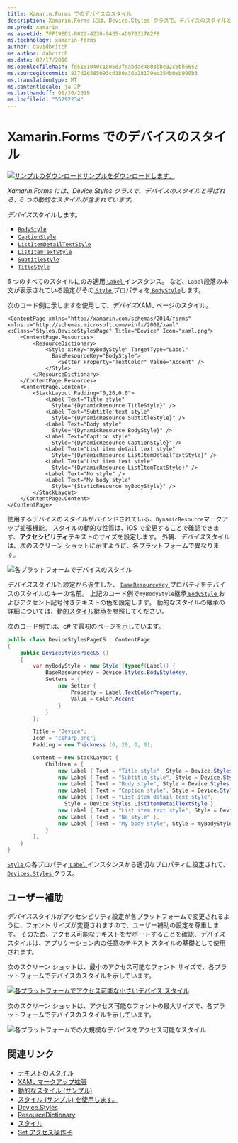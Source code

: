 ```yaml
---
title: Xamarin.Forms でのデバイスのスタイル
description: Xamarin.Forms には、Device.Styles クラスで、デバイスのスタイルと呼ばれる、6 つの動的なスタイルが含まれています。 この記事では、Xamarin.Forms アプリケーションでデバイスのスタイルを使用する方法について説明します。
ms.prod: xamarin
ms.assetid: 7FF19ED1-0822-4238-9435-AD970317A2F8
ms.technology: xamarin-forms
author: davidbritch
ms.author: dabritch
ms.date: 02/17/2016
ms.openlocfilehash: fd5181040c1805d3fdabdae4803bbe32c6bb6652
ms.sourcegitcommit: 817d26585093cd180a36b28179eb354b0eb900b3
ms.translationtype: MT
ms.contentlocale: ja-JP
ms.lasthandoff: 01/30/2019
ms.locfileid: "55292234"
---
```

# <a name="device-styles-in-xamarinforms"></a>Xamarin.Forms でのデバイスのスタイル

[![サンプルのダウンロード](~/media/shared/download.png)サンプルをダウンロードします。](https://developer.xamarin.com/samples/xamarin-forms/UserInterface/Styles/DynamicStyles/)

_Xamarin.Forms には、Device.Styles クラスで、デバイスのスタイルと呼ばれる、6 つの動的なスタイルが含まれています。_

*デバイス*スタイルします。

- [`BodyStyle`](xref:Xamarin.Forms.Device.Styles.BodyStyle)
- [`CaptionStyle`](xref:Xamarin.Forms.Device.Styles.CaptionStyle)
- [`ListItemDetailTextStyle`](xref:Xamarin.Forms.Device.Styles.ListItemDetailTextStyle)
- [`ListItemTextStyle`](xref:Xamarin.Forms.Device.Styles.ListItemTextStyle)
- [`SubtitleStyle`](xref:Xamarin.Forms.Device.Styles.SubtitleStyle)
- [`TitleStyle`](xref:Xamarin.Forms.Device.Styles.TitleStyle)

6 つのすべてのスタイルにのみ適用[ `Label` ](xref:Xamarin.Forms.Label)インスタンス。 など、`Label`段落の本文が表示されている設定がその[ `Style` ](xref:Xamarin.Forms.VisualElement.Style)プロパティを[ `BodyStyle`](xref:Xamarin.Forms.Device.Styles.BodyStyle)します。

次のコード例に示しますを使用して、*デバイス*XAML ページのスタイル。

```xaml
<ContentPage xmlns="http://xamarin.com/schemas/2014/forms" xmlns:x="http://schemas.microsoft.com/winfx/2009/xaml" x:Class="Styles.DeviceStylesPage" Title="Device" Icon="xaml.png">
    <ContentPage.Resources>
        <ResourceDictionary>
            <Style x:Key="myBodyStyle" TargetType="Label"
              BaseResourceKey="BodyStyle">
                <Setter Property="TextColor" Value="Accent" />
            </Style>
        </ResourceDictionary>
    </ContentPage.Resources>
    <ContentPage.Content>
        <StackLayout Padding="0,20,0,0">
            <Label Text="Title style"
              Style="{DynamicResource TitleStyle}" />
            <Label Text="Subtitle text style"
              Style="{DynamicResource SubtitleStyle}" />
            <Label Text="Body style"
              Style="{DynamicResource BodyStyle}" />
            <Label Text="Caption style"
              Style="{DynamicResource CaptionStyle}" />
            <Label Text="List item detail text style"
              Style="{DynamicResource ListItemDetailTextStyle}" />
            <Label Text="List item text style"
              Style="{DynamicResource ListItemTextStyle}" />
            <Label Text="No style" />
            <Label Text="My body style"
              Style="{StaticResource myBodyStyle}" />
        </StackLayout>
    </ContentPage.Content>
</ContentPage>
```

使用するデバイスのスタイルがバインドされている、`DynamicResource`マークアップ拡張機能。 スタイルの動的な性質は、iOS で変更することで確認できます、**アクセシビリティ**テキストのサイズを設定します。 外観、*デバイス*スタイルは、次のスクリーン ショットに示すように、各プラットフォームで異なります。

![](device-images/device-styles.png "各プラットフォームでデバイスのスタイル")

*デバイス*スタイルも設定から派生した、 [ `BaseResourceKey` ](xref:Xamarin.Forms.Style.BaseResourceKey)プロパティをデバイスのスタイルのキーの名前。 上記のコード例で`myBodyStyle`継承[ `BodyStyle` ](xref:Xamarin.Forms.Device.Styles.BodyStyle)およびアクセント記号付きテキストの色を設定します。 動的なスタイルの継承の詳細については、[動的スタイル継承](~/xamarin-forms/user-interface/styles/xaml/dynamic.md#dynamic-style-inheritance)を参照してください。

次のコード例では、c# で最初のページを示しています。

```csharp
public class DeviceStylesPageCS : ContentPage
{
    public DeviceStylesPageCS ()
    {
        var myBodyStyle = new Style (typeof(Label)) {
            BaseResourceKey = Device.Styles.BodyStyleKey,
            Setters = {
                new Setter {
                    Property = Label.TextColorProperty,
                    Value = Color.Accent
                }
            }
        };

        Title = "Device";
        Icon = "csharp.png";
        Padding = new Thickness (0, 20, 0, 0);

        Content = new StackLayout {
            Children = {
                new Label { Text = "Title style", Style = Device.Styles.TitleStyle },
                new Label { Text = "Subtitle style", Style = Device.Styles.SubtitleStyle },
                new Label { Text = "Body style", Style = Device.Styles.BodyStyle },
                new Label { Text = "Caption style", Style = Device.Styles.CaptionStyle },
                new Label { Text = "List item detail text style",
                  Style = Device.Styles.ListItemDetailTextStyle },
                new Label { Text = "List item text style", Style = Device.Styles.ListItemTextStyle },
                new Label { Text = "No style" },
                new Label { Text = "My body style", Style = myBodyStyle }
            }
        };
    }
}
```

[ `Style` ](xref:Xamarin.Forms.VisualElement.Style)の各プロパティ[ `Label` ](xref:Xamarin.Forms.Label)インスタンスから適切なプロパティに設定されて、 [ `Devices.Styles` ](xref:Xamarin.Forms.Device.Styles)クラス。

## <a name="accessibility"></a>ユーザー補助

*デバイス*スタイルがアクセシビリティ設定が各プラットフォームで変更されるように、フォント サイズが変更されますので、ユーザー補助の設定を尊重します。 そのため、アクセス可能なテキストをサポートすることを確認、*デバイス*スタイルは、アプリケーション内の任意のテキスト スタイルの基礎として使用されます。

次のスクリーン ショットは、最小のアクセス可能なフォント サイズで、各プラットフォームでデバイスのスタイルを示しています。

[![](device-images/minimum-size.png "各プラットフォームでアクセス可能な小さいデバイス スタイル")](device-images/minimum-size-large.png#lightbox "各プラットフォームでアクセスできる小型のデバイスのスタイル")

次のスクリーン ショットは、アクセス可能なフォントの最大サイズで、各プラットフォームでデバイスのスタイルを示しています。

![](device-images/maximum-size.png "各プラットフォームでの大規模なデバイスをアクセス可能なスタイル")

## <a name="related-links"></a>関連リンク

- [テキストのスタイル](~/xamarin-forms/user-interface/text/styles.md)
- [XAML マークアップ拡張](~/xamarin-forms/xaml/xaml-basics/xaml-markup-extensions.md)
- [動的なスタイル (サンプル)](https://developer.xamarin.com/samples/xamarin-forms/UserInterface/Styles/DynamicStyles/)
- [スタイル (サンプル) を使用します。](https://developer.xamarin.com/samples/xamarin-forms/WorkingWithStyles/)
- [Device.Styles](xref:Xamarin.Forms.Device.Styles)
- [ResourceDictionary](xref:Xamarin.Forms.ResourceDictionary)
- [スタイル](xref:Xamarin.Forms.Style)
- [Set アクセス操作子](xref:Xamarin.Forms.Setter)
